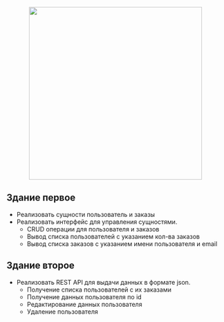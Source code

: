<p align="center"><img src="https://hhcdn.ru/employer-logo/3481998.jpeg" width="400"></p>

## Здание первое

- Реализовать сущности пользователь и заказы
- Реализовать интерфейс для управления сущностями.
    - CRUD операции для пользователя и заказов
    - Вывод списка пользователей с указанием кол-ва заказов
    - Вывод списка заказов с указанием имени пользователя и email

## Здание второе

- Реализовать REST API для выдачи данных в формате json.
    - Получение списка пользователей с их заказами
    - Получение данных пользователя по id
    - Редактирование данных пользователя
    - Удаление пользователя

